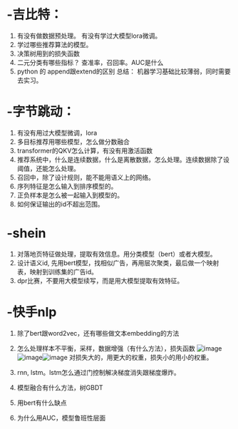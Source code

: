 # -吉比特：
1. 有没有做数据预处理。 有没有学过大模型lora微调。
2. 学过哪些推荐算法的模型。
3. 决策树用到的损失函数
4. 二元分类有哪些指标？ 查准率，召回率。AUC是什么
5. python 的 append跟extend的区别
总结： 机器学习基础比较薄弱，同时需要去实习。

# -字节跳动：
1. 有没有用过大模型微调，lora
2. 多目标推荐用哪些模型，怎么做分数融合
3. transformer的QKV怎么计算，有没有用激活函数
4. 推荐系统中，什么是连续数据，什么是离散数据，怎么处理。连续数据除了设阈值，还能怎么处理。
5. 召回中，除了设计规则，能不能用语义上的网络。
6. 序列特征是怎么输入到排序模型的。
7. 正负样本是怎么被一起输入到模型的。
8. 如何保证输出的id不超出范围。

# -shein
1. 对落地页特征做处理，提取有效信息。用分类模型（bert）或者大模型。
2. 设计语义id, 先用bert模型，找相似广告，再用层次聚类，最后做一个映射表，映射到训练集的广告id。
3. dpr比赛，不要用大模型续写，而是用大模型提取有效特征。

# -快手nlp
1. 除了bert跟word2vec，还有哪些做文本embedding的方法
2. 怎么处理样本不平衡，采样，数据增强（有什么方法），损失函数  ![image](https://github.com/user-attachments/assets/424886a7-c926-4fdb-a5ca-fbdcdfdb9825)![image](https://github.com/user-attachments/assets/334f75de-4596-4468-a82b-d44075d73265)![image](https://github.com/user-attachments/assets/e993eea5-b532-4315-a277-01ef23a693a3)
对损失大的，用更大的权重，损失小的用小的权重。


3. rnn, lstm。lstm怎么通过门控制解决梯度消失跟梯度爆炸。
4. 模型融合有什么方法，树GBDT
5. 用bert有什么缺点
6. 为什么用AUC，模型鲁班性层面
